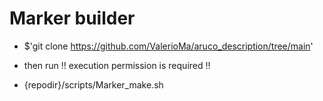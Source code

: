 # Marker builder

- $'git clone https://github.com/ValerioMa/aruco_description/tree/main'

- then run !! execution permission is required !!

- {repodir}/scripts/Marker_make.sh


